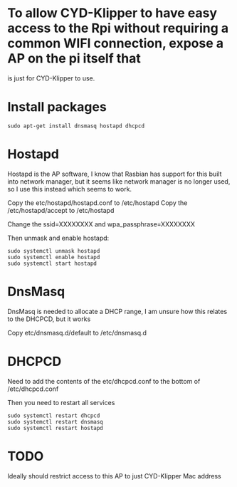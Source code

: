 # To allow CYD-Klipper to have easy access to the Rpi without requiring a common WIFI connection, expose a AP on the pi itself that
is just for CYD-Klipper to use.

# Install packages

```
sudo apt-get install dnsmasq hostapd dhcpcd
```

# Hostapd

Hostapd is the AP software, I know that Rasbian has support for this built into network manager, but it seems like network manager is no longer used, so I use this instead which seems to work.

Copy the etc/hostapd/hostapd.conf to /etc/hostapd
Copy the /etc/hostapd/accept to /etc/hostapd

Change the ssid=XXXXXXXX and wpa_passphrase=XXXXXXXX

Then unmask and enable hostapd:

```
sudo systemctl unmask hostapd
sudo systemctl enable hostapd
sudo systemctl start hostapd
```

# DnsMasq

DnsMasq is needed to allocate a DHCP range, I am unsure how this relates to the DHCPCD, but it works

Copy etc/dnsmasq.d/default to /etc/dnsmasq.d

# DHCPCD

Need to add the contents of the etc/dhcpcd.conf to the bottom of /etc/dhcpcd.conf

Then you need to restart all services

```
sudo systemctl restart dhcpcd
sudo systemctl restart dnsmasq
sudo systemctl restart hostapd
```

# TODO

 Ideally should restrict access to this AP to just CYD-Klipper Mac address
 
